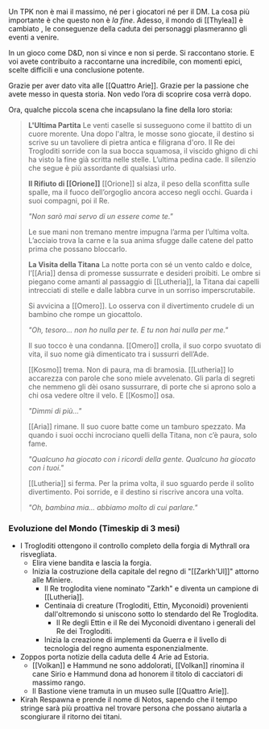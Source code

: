 Un TPK non è mai il massimo, né per i giocatori né per il DM. La cosa più importante è che questo non è _la fine_. Adesso, il mondo di [[Thylea]] è cambiato , le conseguenze della caduta dei personaggi plasmeranno gli eventi a venire.

In un gioco come D&D, non si vince e non si perde. Si raccontano storie. E voi avete contribuito a raccontarne una incredibile, con momenti epici, scelte difficili e una conclusione potente.

Grazie per aver dato vita alle [[Quattro Arie]]. Grazie per la passione che avete messo in questa storia. Non vedo l’ora di scoprire cosa verrà dopo.

Ora, qualche piccola scena che incapsulano la fine della loro storia:
> **L'Ultima Partita**
> Le venti caselle si susseguono come il battito di un cuore morente. Una dopo l'altra, le mosse sono giocate, il destino si scrive su un tavoliere di pietra antica e filigrana d'oro. Il Re dei Trogloditi sorride con la sua bocca squamosa, il viscido ghigno di chi ha visto la fine già scritta nelle stelle. L’ultima pedina cade. Il silenzio che segue è più assordante di qualsiasi urlo.
> 
> **Il Rifiuto di [[Orione]]**
> [[Orione]] si alza, il peso della sconfitta sulle spalle, ma il fuoco dell’orgoglio ancora acceso negli occhi. Guarda i suoi compagni, poi il Re.
> 
> _"Non sarò mai servo di un essere come te."_
> 
> Le sue mani non tremano mentre impugna l’arma per l’ultima volta. L’acciaio trova la carne e la sua anima sfugge dalle catene del patto prima che possano bloccarlo.
> 
> **La Visita della Titana**
> La notte porta con sé un vento caldo e dolce, l’[[Aria]] densa di promesse sussurrate e desideri proibiti. Le ombre si piegano come amanti al passaggio di [[Lutheria]], la Titana dai capelli intrecciati di stelle e dalle labbra curve in un sorriso imperscrutabile.
> 
> Si avvicina a [[Omero]]. Lo osserva con il divertimento crudele di un bambino che rompe un giocattolo.
> 
> _"Oh, tesoro... non ho nulla per te. E tu non hai nulla per me."_
> 
> Il suo tocco è una condanna. [[Omero]] crolla, il suo corpo svuotato di vita, il suo nome già dimenticato tra i sussurri dell’Ade.
> 
> [[Kosmo]] trema. Non di paura, ma di bramosia. [[Lutheria]] lo accarezza con parole che sono miele avvelenato. Gli parla di segreti che nemmeno gli dèi osano sussurrare, di porte che si aprono solo a chi osa vedere oltre il velo. E [[Kosmo]] osa.
> 
> _"Dimmi di più..."_
> 
> [[Aria]] rimane. Il suo cuore batte come un tamburo spezzato. Ma quando i suoi occhi incrociano quelli della Titana, non c’è paura, solo fame.
> 
> _"Qualcuno ha giocato con i ricordi della gente. Qualcuno ha giocato con i tuoi."_
> 
> [[Lutheria]] si ferma. Per la prima volta, il suo sguardo perde il solito divertimento. Poi sorride, e il destino si riscrive ancora una volta.
> 
> _"Oh, bambina mia... abbiamo molto di cui parlare."_


### Evoluzione del Mondo (Timeskip di 3 mesi)
- I Trogloditi ottengono il controllo completo della forgia di Mythrall ora risvegliata.
	- Elira viene bandita e lascia la forgia.
	- Inizia la costruzione della capitale del regno di "[[Zarkh'Ul]]" attorno alle Miniere.
		- Il Re troglodita viene nominato "Zarkh" e diventa un campione di [[Lutheria]].
		- Centinaia di creature (Trogloditi, Ettin, Myconoidi) provenienti dall'oltremondo si uniscono sotto lo stendardo del Re Troglodita.
			- Il Re degli Ettin e il Re dei Myconoidi diventano i generali del Re dei Trogloditi.
		- Inizia la creazione di implementi da Guerra e il livello di tecnologia del regno aumenta esponenzialmente.
- Zoppos porta notizie della caduta delle 4 Arie ad Estoria.
	- [[Volkan]] e Hammund ne sono addolorati, [[Volkan]] rinomina il cane Sirio e Hammund dona ad honorem il titolo di cacciatori di massimo rango.
	- Il Bastione viene tramuta in un museo sulle [[Quattro Arie]].
- Kirah Respawna e prende il nome di Notos, sapendo che il tempo stringe sarà più proattiva nel trovare persona che possano aiutarla a scongiurare il ritorno dei titani.


